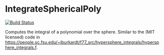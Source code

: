 # IntegrateSphericalPoly

[![Build Status](https://github.com/harris-mit/IntegrateSphericalPoly.jl/actions/workflows/CI.yml/badge.svg?branch=main)](https://github.com/harris-mit/IntegrateSphericalPoly.jl/actions/workflows/CI.yml?query=branch%3Amain)


Computes the integral of a polynomial over the sphere.
Similar to the (MIT licensed) code in https://people.sc.fsu.edu/~jburkardt/f77_src/hypersphere_integrals/hypersphere_integrals.f.